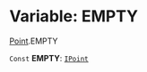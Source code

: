# Variable: EMPTY

[Point](/auto-docs/free-layout-editor/modules/Point.md).EMPTY

`Const` **EMPTY**: [`IPoint`](/auto-docs/free-layout-editor/interfaces/IPoint.md)
